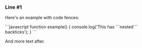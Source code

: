### Line #1

Here's an example with code fences:

\`\`\`javascript
function example() {
  console.log('This has \`\`\`nested\`\`\` backticks');
}
\`\`\`

And more text after.